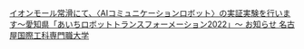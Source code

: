 [イオンモール常滑にて、〈AIコミュニケーションロボット〉の実証実験を行います～愛知県「あいちロボットトランスフォーメーション2022」～ お知らせ   名古屋国際工科専門職大学](https://qi.tc/qi/111236)